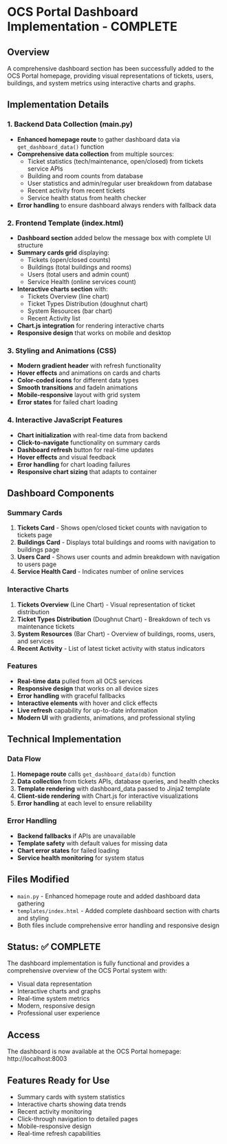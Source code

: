 # OCS Portal Dashboard Implementation - COMPLETE

## Overview
A comprehensive dashboard section has been successfully added to the OCS Portal homepage, providing visual representations of tickets, users, buildings, and system metrics using interactive charts and graphs.

## Implementation Details

### 1. Backend Data Collection (main.py)
- **Enhanced homepage route** to gather dashboard data via `get_dashboard_data()` function
- **Comprehensive data collection** from multiple sources:
  - Ticket statistics (tech/maintenance, open/closed) from tickets service APIs
  - Building and room counts from database
  - User statistics and admin/regular user breakdown from database
  - Recent activity from recent tickets
  - Service health status from health checker
- **Error handling** to ensure dashboard always renders with fallback data

### 2. Frontend Template (index.html)
- **Dashboard section** added below the message box with complete UI structure
- **Summary cards grid** displaying:
  - Tickets (open/closed counts)
  - Buildings (total buildings and rooms)
  - Users (total users and admin count)
  - Service Health (online services count)
- **Interactive charts section** with:
  - Tickets Overview (line chart)
  - Ticket Types Distribution (doughnut chart)
  - System Resources (bar chart)
  - Recent Activity list
- **Chart.js integration** for rendering interactive charts
- **Responsive design** that works on mobile and desktop

### 3. Styling and Animations (CSS)
- **Modern gradient header** with refresh functionality
- **Hover effects** and animations on cards and charts
- **Color-coded icons** for different data types
- **Smooth transitions** and fadeIn animations
- **Mobile-responsive** layout with grid system
- **Error states** for failed chart loading

### 4. Interactive JavaScript Features
- **Chart initialization** with real-time data from backend
- **Click-to-navigate** functionality on summary cards
- **Dashboard refresh** button for real-time updates
- **Hover effects** and visual feedback
- **Error handling** for chart loading failures
- **Responsive chart sizing** that adapts to container

## Dashboard Components

### Summary Cards
1. **Tickets Card** - Shows open/closed ticket counts with navigation to tickets page
2. **Buildings Card** - Displays total buildings and rooms with navigation to buildings page
3. **Users Card** - Shows user counts and admin breakdown with navigation to users page
4. **Service Health Card** - Indicates number of online services

### Interactive Charts
1. **Tickets Overview** (Line Chart) - Visual representation of ticket distribution
2. **Ticket Types Distribution** (Doughnut Chart) - Breakdown of tech vs maintenance tickets
3. **System Resources** (Bar Chart) - Overview of buildings, rooms, users, and services
4. **Recent Activity** - List of latest ticket activity with status indicators

### Features
- **Real-time data** pulled from all OCS services
- **Responsive design** that works on all device sizes
- **Error handling** with graceful fallbacks
- **Interactive elements** with hover and click effects
- **Live refresh** capability for up-to-date information
- **Modern UI** with gradients, animations, and professional styling

## Technical Implementation

### Data Flow
1. **Homepage route** calls `get_dashboard_data(db)` function
2. **Data collection** from tickets APIs, database queries, and health checks
3. **Template rendering** with dashboard_data passed to Jinja2 template
4. **Client-side rendering** with Chart.js for interactive visualizations
5. **Error handling** at each level to ensure reliability

### Error Handling
- **Backend fallbacks** if APIs are unavailable
- **Template safety** with default values for missing data
- **Chart error states** for failed loading
- **Service health monitoring** for system status

## Files Modified
- `main.py` - Enhanced homepage route and added dashboard data gathering
- `templates/index.html` - Added complete dashboard section with charts and styling
- Both files include comprehensive error handling and responsive design

## Status: ✅ COMPLETE
The dashboard implementation is fully functional and provides a comprehensive overview of the OCS Portal system with:
- Visual data representation
- Interactive charts and graphs
- Real-time system metrics
- Modern, responsive design
- Professional user experience

## Access
The dashboard is now available at the OCS Portal homepage: http://localhost:8003

## Features Ready for Use
- Summary cards with system statistics
- Interactive charts showing data trends
- Recent activity monitoring
- Click-through navigation to detailed pages
- Mobile-responsive design
- Real-time refresh capabilities
